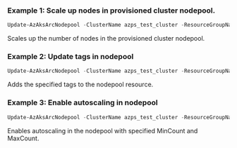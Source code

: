 ### Example 1: Scale up nodes in provisioned cluster nodepool. 
```powershell
Update-AzAksArcNodepool -ClusterName azps_test_cluster -ResourceGroupName azps_test_group -Name azps_test_nodepool_example -Count 3
```

Scales up the number of nodes in the provisioned cluster nodepool. 

### Example 2: Update tags in nodepool
```powershell
Update-AzAksArcNodepool -ClusterName azps_test_cluster -ResourceGroupName azps_test_group -Name azps_test_nodepool_example -Tag @{'key1'= 1; 'key2'= 2}
```

Adds the specified tags to the nodepool resource. 

### Example 3: Enable autoscaling in nodepool
```powershell
Update-AzAksArcNodepool -ClusterName azps_test_cluster -ResourceGroupName azps_test_group -Name azps_test_nodepool_example -EnableAutoScaling -MinCount 1 -MaxCount 5
```

Enables autoscaling in the nodepool with specified MinCount and MaxCount. 


